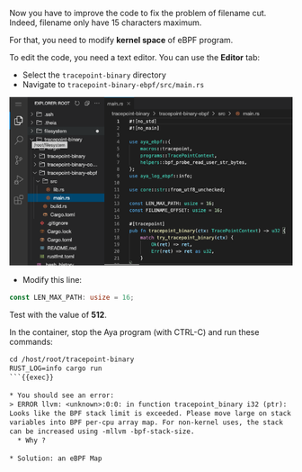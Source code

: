 Now you have to improve the code to fix the problem of filename cut. Indeed, filename only have 15 characters maximum.

For that, you need to modify **kernel space** of eBPF program.

To edit the code, you need a text editor. You can use the **Editor** tab:
* Select the `tracepoint-binary` directory
* Navigate to `tracepoint-binary-ebpf/src/main.rs`

![Screenshot of explorer](../../img/screenshot-explorer.png)


* Modify this line:
```rust
const LEN_MAX_PATH: usize = 16;
```

Test with the value of **512**.

In the container, stop the Aya program (with CTRL-C) and run these commands:

```plain
cd /host/root/tracepoint-binary
RUST_LOG=info cargo run
```{{exec}}

* You should see an error:
> ERROR llvm: <unknown>:0:0: in function tracepoint_binary i32 (ptr): Looks like the BPF stack limit is exceeded. Please move large on stack variables into BPF per-cpu array map. For non-kernel uses, the stack can be increased using -mllvm -bpf-stack-size.
  * Why ?

* Solution: an eBPF Map
